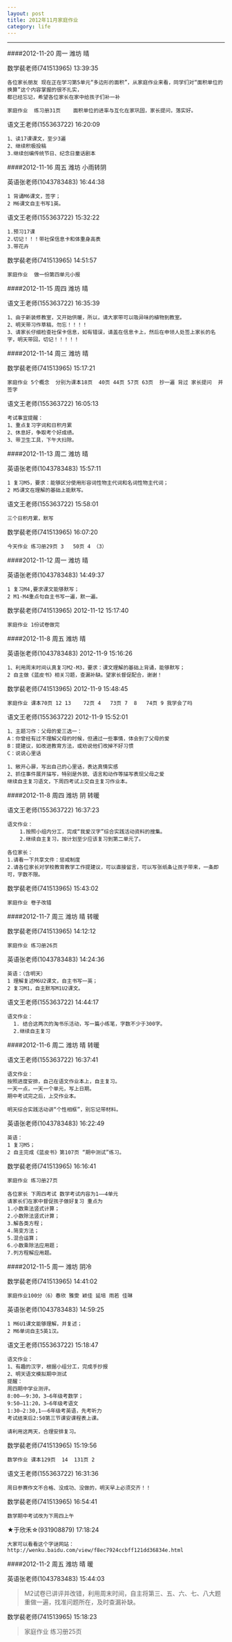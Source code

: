 ```yaml
---
layout: post
title: 2012年11月家庭作业
category: life
---
```



---


####2012-11-20  周一 潍坊 晴

数学裴老师(741513965) 13:39:35 

    各位家长朋友 现在正在学习第5单元“多边形的面积”，从家庭作业来看，同学们对“面积单位的换算”这个内容掌握的很不扎实，
    都已经忘记，希望各位家长在家中给孩子们补一补 
    
    家庭作业  练习册31页    面积单位的进率与互化在家巩固，家长提问，落实好。 

语文王老师(155363722) 16:20:09 

    1、读17课课文，至少3遍
    2、继续积极投稿
    3.继续创编传统节日、纪念日童话剧本 

####2012-11-16  周五 潍坊 小雨转阴

英语张老师(1043783483)  16:44:38

    1 背诵M6课文，签字；
    2 M6课文自主书写1英。

语文王老师(155363722) 15:32:22 

    1.预习17课
    2.切记！！！带社保信息卡和体重身高表
    3.带花卉

数学裴老师(741513965) 14:51:57 

    家庭作业  做一份第四单元小报

####2012-11-15  周四 潍坊 晴

语文王老师(155363722)  16:35:39

    1、由于新装修教室，又开始供暖，所以，请大家带可以吸异味的植物到教室。
    2、明天带习作草稿，勿忘！！！！
    3、请家长仔细检查社保卡信息，如有错误，请盖在信息卡上，然后在申领人处签上家长的名字，明天带回，切记！！！！！

####2012-11-14  周三 潍坊 晴

数学裴老师(741513965) 15:17:21 

    家庭作业 5个概念  分别为课本18页  40页 44页 57页 63页  抄一遍 背过 家长提问  并签字

语文王老师(155363722)  16:05:13

    考试事宜提醒：
    1、重点复习字词和日积月累
    2、休息好，争取考个好成绩。
    3、带卫生工具，下午大扫除。


####2012-11-13  周二 潍坊 晴

英语张老师(1043783483)  15:57:11

    1 复习M5，要求：能够区分使用形容词性物主代词和名词性物主代词；
    2 M5课文在理解的基础上能默写。

语文王老师(155363722)  15:58:01

    三个日积月累，默写

数学裴老师(741513965)  16:07:20

    今天作业 练习册29页 3   50页 4 （3）


####2012-11-12  周一 潍坊 晴

英语张老师(1043783483)  14:49:37

    1 复习M4,要求课文能够默写；
    2 M1-M4重点句自主书写一遍，默一遍。

数学裴老师(741513965) 2012-11-12 15:17:40

    家庭作业 1份试卷做完    
    

####2012-11-8  周五 潍坊 晴

英语张老师(1043783483) 2012-11-9 15:16:26

    1、利用周末时间认真复习M2-M3，要求：课文理解的基础上背诵，能够默写；
    2 自主做《蓝皮书》相关习题，查漏补缺。望家长督促配合，谢谢！

数学裴老师(741513965) 2012-11-9 15:48:45

    家庭作业 课本70页 12 13    72页 4   73页 7  8   74页 9 我学会了吗 
    
语文王老师(155363722) 2012-11-9 15:52:01

    1、主题习作：父母的爱三选一：
    A：你曾经有过不理解父母的时候，但通过一些事情，体会到了父母的爱
    B：提建议，如改进教育方法，或劝说他们改掉不好习惯
    C：说说心里话

    1、敞开心扉，写出自己的心里话，表达真情实感
    2、抓住事件展开描写，特别是外貌、语言和动作等描写表现父母之爱
    继续自主复习语文，下周四考试上交自主复习作业本。

####2012-11-8  周四 潍坊 阴 转暖

语文王老师(155363722)  16:37:23

    语文作业：
        1.按照小组内分工，完成“我爱汉字”综合实践活动资料的搜集。
        2.继续自主复习，按计划至少应该复习到第二单元了。
    
    各位家长：
    1.请看一下共享文件：惩戒制度
    2.请各位家长对学校教育教学工作提建议，可以直接留言，可以写张纸条让孩子带来，一条即可，字数不限。

数学裴老师(741513965) 15:43:02 

    家庭作业 卷子改错


####2012-11-7  周三 潍坊 晴 转暖

数学裴老师(741513965)  14:12:12

    家庭作业 练习册26页

英语张老师(1043783483)  14:24:36

    英语：（含明天）
    1 理解复述M6U2课文，自主书写一英；
    2 复习M1，自主默写M1U2课文。

语文王老师(155363722)  14:44:17

    语文作业：
      1. 结合这两次的淘书乐活动，写一篇小练笔，字数不少于300字。
      2.继续自主复习

####2012-11-6  周二 潍坊 晴 转暖

语文王老师(155363722)  16:37:41

    语文作业：
    按照进度安排，自己在语文作业本上，自主复习。
    一天一点，一天一个单元，写上日期。
    期中考试完之后，上交作业本。
    
    明天综合实践活动讲“个性相框”，别忘记带材料。

英语张老师(1043783483) 16:22:49 

    英语：
    1 复习M5；
    2 自主完成《蓝皮书》第107页 “期中测试”练习。


数学裴老师(741513965)  16:16:41

    家庭作业 练习册27页
    
    各位家长 下周四考试 数学考试内容为1——4单元 
    请家长们在家中督促孩子做好复习 重点为  
    1.小数乘法竖式计算；
    2.小数除法竖式计算；
    3.解各类方程；
    4.简变方法；
    5.混合运算；
    6.小数乘除法应用题；
    7.列方程解应用题。

####2012-11-5  周一 潍坊 阴冷

数学裴老师(741513965)  14:41:02

    家庭作业100分（6）春欣 雅雯 颖佳 延培 雨若 佳琳

英语张老师(1043783483)  14:59:25

    1 M6U1课文能够理解，并复述；  
    2 M6单词自主5英1汉。

语文王老师(155363722)  15:18:47

    语文作业：  
    1、有趣的汉字，根据小组分工，完成手抄报  
    2、明天语文模拟期中测试  
    提醒：
    周四期中学业测评。
    8:00——9:30，3—6年级考数学；
    9:50—11:20，3—6年级考语文
    1:30—2:30,1——6年级考英语，先考听力
    考试结束后2:50第三节课安课程表上课。
    
    请利用这两天，合理安排复习。

数学裴老师(741513965)  15:19:56
    
    数学作业 课本129页  14  131页 2
    
语文王老师(155363722)  16:31:36

    周日参赛作文不合格、没成功、没做的，明天早上必须交齐！！

数学裴老师(741513965)  16:54:41

    数学期中考试改为下周四上午
    
★于欣禾☆(931908879)  17:18:24
    
    大家可以看看这个字谜网站：http://wenku.baidu.com/view/f8ec7924ccbff121dd36834e.html
    


####2012-11-2  周五 潍坊 晴 暖

英语张老师(1043783483)  15:44:03

>M2试卷已讲评并改错，利用周末时间，自主将第三、五、六、七、八大题重做一遍，找准问题所在，及时查漏补缺。

数学裴老师(741513965) 15:18:23 

>家庭作业 练习册25页

